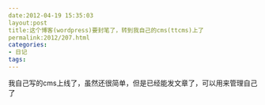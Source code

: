 ```yaml
---
date:2012-04-19 15:35:03
layout:post
title:这个博客(wordpress)要封笔了，转到我自己的cms(ttcms)上了
permalink:2012/207.html
categories:
- 日记
tags:
---
```



我自己写的cms上线了，虽然还很简单，但是已经能发文章了，可以用来管理自己了
